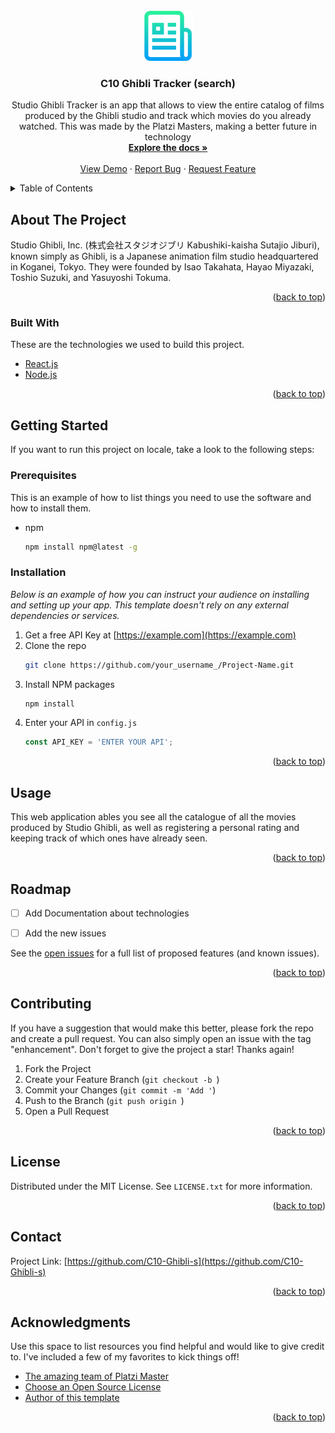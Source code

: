 <div id="top"></div>



<!-- PROJECT SHIELDS -->
<!--
*** I'm using markdown "reference style" links for readability.
*** Reference links are enclosed in brackets [ ] instead of parentheses ( ).
*** See the bottom of this document for the declaration of the reference variables
*** for contributors-url, forks-url, etc. This is an optional, concise syntax you may use.
*** https://www.markdownguide.org/basic-syntax/#reference-style-links
-->




<!-- PROJECT LOGO -->
<br />
<div align="center">
  <a href="#">
    <img src="images/logo.png" alt="Logo" width="80" height="80">
  </a>

  <h3 align="center">C10 Ghibli Tracker (search)</h3>

  <p align="center">
    Studio Ghibli Tracker is an app that allows to view the entire catalog of films produced by the Ghibli studio and track which movies do you already watched.
    This was made by the Platzi Masters, making a better future in technology
    <br />
    <a href="https://www.notion.so/platziteam/Studio-Ghibli-Tracker-a9230f6cab8a45b9bffde280a83a182c"><strong>Explore the docs »</strong></a>
    <br />
    <br />
    <a href="#">View Demo</a>
    ·
    <a href="https://github.com/C10-Ghibli-s/FE-Studio-Ghibli-Tracker/issues">Report Bug</a>
    ·
    <a href="https://github.com/C10-Ghibli-s/FE-Studio-Ghibli-Tracker/issues">Request Feature</a>
  </p>
</div>



<!-- TABLE OF CONTENTS -->
<details>
  <summary>Table of Contents</summary>
  <ol>
    <li>
      <a href="#about-the-project">About The Project</a>
      <ul>
        <li><a href="#built-with">Built With</a></li>
      </ul>
    </li>
    <li>
      <a href="#getting-started">Getting Started</a>
      <ul>
        <li><a href="#prerequisites">Prerequisites</a></li>
        <li><a href="#installation">Installation</a></li>
      </ul>
    </li>
    <li><a href="#usage">Usage</a></li>
    <li><a href="#roadmap">Roadmap</a></li>
    <li><a href="#contributing">Contributing</a></li>
    <li><a href="#license">License</a></li>
    <li><a href="#contact">Contact</a></li>
    <li><a href="#acknowledgments">Acknowledgments</a></li>
  </ol>
</details>



<!-- ABOUT THE PROJECT -->
## About The Project

Studio Ghibli, Inc. (株式会社スタジオジブリ Kabushiki-kaisha Sutajio Jiburi), known simply as Ghibli, is a Japanese animation film studio headquartered in Koganei, Tokyo. They were founded by Isao Takahata, Hayao Miyazaki, Toshio Suzuki, and Yasuyoshi Tokuma.
<p align="right">(<a href="#top">back to top</a>)</p>



### Built With

These are the technologies we used to build this project.

* [React.js](https://reactjs.org/)
* [Node.js]()


<p align="right">(<a href="#top">back to top</a>)</p>



<!-- GETTING STARTED -->
## Getting Started

If you want to run this project on locale, take a look to the following steps:

### Prerequisites

This is an example of how to list things you need to use the software and how to install them.
* npm
  ```sh
  npm install npm@latest -g
  ```

### Installation

_Below is an example of how you can instruct your audience on installing and setting up your app. This template doesn't rely on any external dependencies or services._

1. Get a free API Key at [https://example.com](https://example.com)
2. Clone the repo
   ```sh
   git clone https://github.com/your_username_/Project-Name.git
   ```
3. Install NPM packages
   ```sh
   npm install
   ```
4. Enter your API in `config.js`
   ```js
   const API_KEY = 'ENTER YOUR API';
   ```

<p align="right">(<a href="#top">back to top</a>)</p>



<!-- USAGE EXAMPLES -->
## Usage

This web application ables you see all the catalogue of all the movies produced by Studio Ghibli, as well as registering a personal rating and keeping track of which ones have already seen.

<p align="right">(<a href="#top">back to top</a>)</p>



<!-- ROADMAP -->
## Roadmap

- [ ] Add Documentation about technologies
- [ ] Add the new issues


See the [open issues](https://github.com/C10-Ghibli-s/FE-Studio-Ghibli-Tracker/issues) for a full list of proposed features (and known issues).

<p align="right">(<a href="#top">back to top</a>)</p>



<!-- CONTRIBUTING -->
## Contributing

If you have a suggestion that would make this better, please fork the repo and create a pull request. You can also simply open an issue with the tag "enhancement".
Don't forget to give the project a star! Thanks again!

1. Fork the Project
2. Create your Feature Branch (`git checkout -b `)
3. Commit your Changes (`git commit -m 'Add '`)
4. Push to the Branch (`git push origin `)
5. Open a Pull Request

<p align="right">(<a href="#top">back to top</a>)</p>



<!-- LICENSE -->
## License

Distributed under the MIT License. See `LICENSE.txt` for more information.

<p align="right">(<a href="#top">back to top</a>)</p>



<!-- CONTACT -->
## Contact

Project Link: [https://github.com/C10-Ghibli-s](https://github.com/C10-Ghibli-s)

<p align="right">(<a href="#top">back to top</a>)</p>



<!-- ACKNOWLEDGMENTS -->
## Acknowledgments

Use this space to list resources you find helpful and would like to give credit to. I've included a few of my favorites to kick things off!

* [The amazing team of Platzi Master](#)
* [Choose an Open Source License](https://choosealicense.com)
* [Author of this template](https://github.com/othneildrew/Best-README-Template)

<p align="right">(<a href="#top">back to top</a>)</p>



<!-- MARKDOWN LINKS & IMAGES -->
<!-- https://www.markdownguide.org/basic-syntax/#reference-style-links -->
